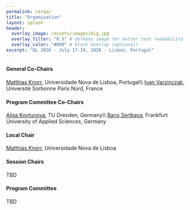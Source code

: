 ```yaml
---
permalink: /orga/
title: "Organisation"
layout: splash
header:
  overlay_image: /assets/images/big.jpg
  overlay_filter: "0.5" # darkens image for better text readability
  overlay_color: "#000" # black overlay (optional)
excerpt: "DL 2026 · July 17-19, 2026 · Lisbon, Portugal"
---
```


<h4>General Co-Chairs</h4>
<a href="https://userweb.fct.unl.pt/~mkn/">Matthias Knorr</a>, Universidade Nova de Lisboa, Portugal\\
<a href="https://ijv.ovh/">Ivan Varzinczak</a>, Université Sorbonne Paris Nord, France

<h4>Program Committee Co-Chairs</h4>
<a href="https://lat.inf.tu-dresden.de/~alisa/">Alisa Kovtunova</a>, TU Dresden, Germany\\
<a href="https://www.frankfurt-university.de/de/hochschule/fachbereich-2-informatik-und-ingenieurwissenschaften/kontakt/professorinnen-und-professoren-im-fachbereich-2/baris-sertkaya/">Barış Sertkaya</a>, Frankfurt University of Applied Sciences, Germany

<h4>Local Chair</h4>
<a href="https://userweb.fct.unl.pt/~mkn/">Matthias Knorr</a>, Universidade Nova de Lisboa  

<h4>Session Chairs</h4>
TBD

<h4>Program Committee</h4>
TBD

